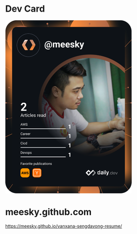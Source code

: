 # Dev Card
<a href="https://app.daily.dev/meesky"><img src="https://github.com/meesky/vanxana-sengdavong-resume/blob/master/devcard.svg" width="400" alt="Mee Sengdavong's Dev Card"/></a>

# meesky.github.com
https://meesky.github.io/vanxana-sengdavong-resume/
